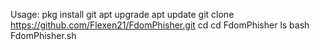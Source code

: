 Usage:
pkg install git
apt upgrade
apt update
git clone https://github.com/Flexen21/FdomPhisher.git
cd cd FdomPhisher
ls
bash FdomPhisher.sh
